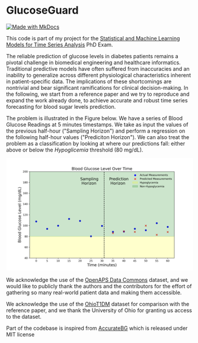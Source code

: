 # GlucoseGuard

[![Made with MkDocs](https://img.shields.io/badge/docs-online-green)](https://francesco-vaselli.github.io/GlucoseGuard/)

This code is part of my project for the [Statistical and Machine Learning Models for Time Series Analysis](https://www.sns.it/en/corsoinsegnamento/statistical-and-machine-learning-models-time-series-analysis) PhD Exam.

The reliable prediction of glucose levels in diabetes patients remains a pivotal challenge in biomedical engineering and healthcare informatics. Traditional predictive models have often suffered from inaccuracies and an inability to generalize across different physiological characteristics inherent in patient-specific data. The implications of these shortcomings are nontrivial and bear significant ramifications for clinical decision-making.
In the following, we start from a reference paper and we try to reproduce and expand the work already done, to achieve accurate and robust time series forecasting for blood sugar levels prediction.

The problem is illustrated in the Figure below. We have a series of Blood Glucose Readings at 5 minutes timestamps. We take as input the values of the previous half-hour ("Sampling Horizon") and perform a regression on the following half-hour values ("Prediciton Horizon"). We can also treat the problem as a classification by looking at where our predictions fall: either above or below the *Hypoglicemia* threshold (80 mg/dL).

![The problem](docs/img/problem.png)

We acknowledge the use of the [OpenAPS Data Commons](https://openaps.org/outcomes/data-commons/) dataset, and we would like to publicly thank the authors and the contributors for the effort of gathering so many real-world patient data and making them accessible.

We acknowledge the use of the [OhioT1DM](http://ceur-ws.org/Vol-2675/paper11.pdf) dataset for comparison with the reference paper, and we thank the University of Ohio for granting us access to the dataset.

Part of the codebase is inspired from [AccurateBG](https://github.com/yixiangD/AccurateBG/tree/main) which is released under MIT license
